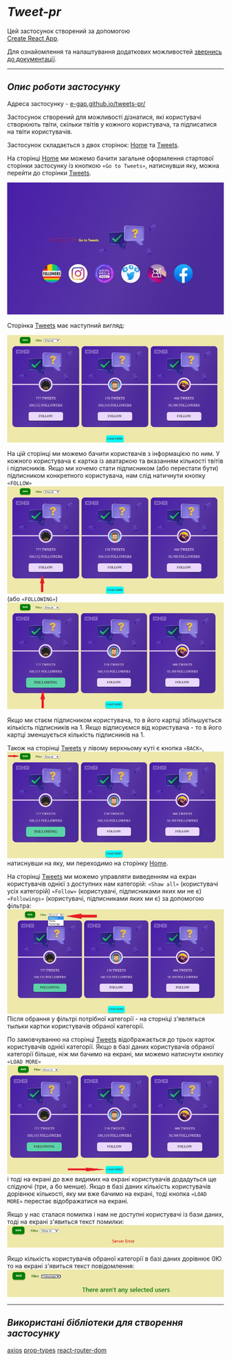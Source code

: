 # **_Tweet-pr_**

Цей застосунок створений за допомогою  
[Create React App](https://github.com/facebook/create-react-app).

Для ознайомлення та налаштування додаткових можливостей
[звернись до документації](https://facebook.github.io/create-react-app/docs/getting-started).

---

## **_Опис роботи застосунку_**

Адреса застосунку - [e-gap.github.io/tweets-pr/](e-gap.github.io/tweets-pr/)

Застосунок створений для можливості дізнатися, які користувачі створюють твіти,
скільки твітів у кожного користувача, та підписатися на твіти користувачів.

Застосунок складається з двох сторінок:
[Home](https://e-gap.github.io/tweets-pr/) та
[Tweets](https://e-gap.github.io/tweets-pr/tweets).

На сторінці [Home](https://e-gap.github.io/tweets-pr/) ми можемо бачити загальне
оформлення стартової сторінки застосунку із кнопкою `«Go to Tweets»`, натиснувши
яку, можна перейти до сторінки
[Tweets](https://e-gap.github.io/tweets-pr/tweets).

![Home page of app](./assets/home-page.jpg)

Сторінка [Tweets](https://e-gap.github.io/tweets-pr/tweets) має наступний
вигляд:

![Tweets page of app](./assets/tweets-page.jpg)

На цій сторінці ми можемо бачити користвачів з інформацією по ним. У кожного
користувача є картка із аватаркою та вказанням кількості твітів і підписників.
Якщо ми хочемо стати підписником (або перестати бути) підписником конкретного
користувача, нам слід натичнути кнопку `«FOLLOW»`
![BUTTON FOLLOW](./assets/button-follow.jpg) (або `«FOLLOWING»`)
![BUTTON FOLLOWING](./assets/button-following.jpg)

Якщо ми стаєм підписником користувача, то в його картці збільшується кількість
підписників на 1. Якщо відписуємся від користувача - то в його картці
зменшується кількість підписників на 1.

Також на сторінці [Tweets](https://e-gap.github.io/tweets-pr/tweets) у лівому
верхньому куті є кнопка `«BACK»`, ![BUTTON BACK](./assets/button-back.jpg)
натиснувши на яку, ми переходимо на сторінку
[Home](https://e-gap.github.io/tweets-pr/).

На сторінці [Tweets](https://e-gap.github.io/tweets-pr/tweets) ми можемо
управляти виведенням на екран користувачів однієї з доступних нам категорій:
`«Shaw all»` (користувачі усіх категорій) `«Follow»` (користувачі, підписниками
яких ми не є) `«Followings»` (користувачі, підписниками яких ми є) за допомогою
фільтра: ![BUTTON FILTER](./assets/button-filter.jpg) Після обрання у фільтрі
потрібної категорії - на сторніці з'являться тыльки картки користувачів обраної
категорії.

По замовчуванню на сторінці [Tweets](https://e-gap.github.io/tweets-pr/tweets)
відображається до трьох карток користувачів однієї категорії. Якщо в базі даних
користувачів обраної категорії більше, ніж ми бачимо на екрані, ми можемо
натиснути кнопку `«LOAD MORE»`
![BUTTON LOAD MORE](./assets/button-load-more.jpg) і тоді на екрані до вже
видимих на екрані користувачів додадуться ще слідуючі (три, а бо менше). Якщо в
базі даних кількість користувачів дорівнює кількості, яку ми вже бачимо на
екрані, тоді кнопка `«LOAD MORE»` перестає відображатися на екрані.

Якщо у нас сталася помилка і нам не доступні користувачі із бази даних, тоді на
екрані з'явиться текст помилки: ![ERROR](./assets/error.jpg)

Якщо кількість користувачів обраної категорії в базі даних дорівнює 0Ю то на
екрані з'явиться текст повідомлення: ![NO USERS](./assets/no-users.jpg)

---

## **_Використані бібліотеки для створення застосунку_**

[axios](https://axios-http.com/)
[prop-types](https://github.com/facebook/prop-types)
[react-router-dom](https://github.com/remix-run/react-router)
